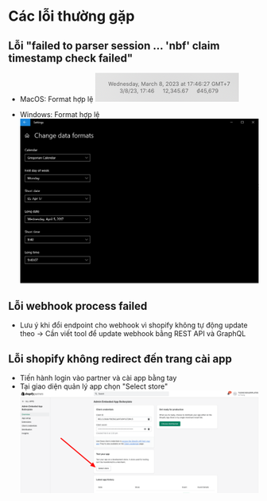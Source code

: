 # Các lỗi thường gặp

## Lỗi "failed to parser session ... 'nbf' claim timestamp check failed" 
- MacOS: Format hợp lệ
![MacOS Valid date format](./images/macos_valid_date_format.png)

- Windows: Format hợp lệ ![Windows Valid date format](./images/windows_valid_date_format.png)

## Lỗi webhook process failed
- Lưu ý khi đổi endpoint cho webhook vì shopify không tự động update theo -> Cần viết tool để update webhook bằng REST API và GraphQL


## Lỗi shopify không redirect đến trang cài app
- Tiến hành login vào partner và cài app bằng tay
- Tại giao diện quản lý app chọn "Select store" ![Select store](./images/install_app_to_dev_store.png)